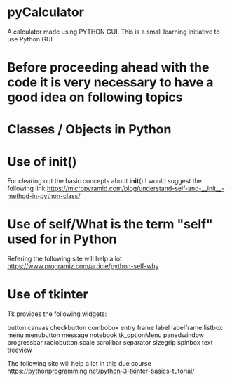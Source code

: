 # pyCalculator
A calculator made using PYTHON GUI. This is a small learning initiative to use Python GUI

# Before proceeding ahead with the code it is very necessary to have a good idea on following topics

# Classes / Objects in Python

# Use of __init__()
For clearing out the basic concepts about __init__() I would suggest the following link
https://micropyramid.com/blog/understand-self-and-__init__-method-in-python-class/

# Use of self/What is the term "self" used for in Python
Refering the following site will help a lot
https://www.programiz.com/article/python-self-why

# Use of tkinter
Tk provides the following widgets:

button
canvas
checkbutton
combobox
entry
frame
label
labelframe
listbox
menu
menubutton
message
notebook
tk_optionMenu
panedwindow
progressbar
radiobutton
scale
scrollbar
separator
sizegrip
spinbox
text
treeview

The following site will help a lot in this due course
https://pythonprogramming.net/python-3-tkinter-basics-tutorial/
